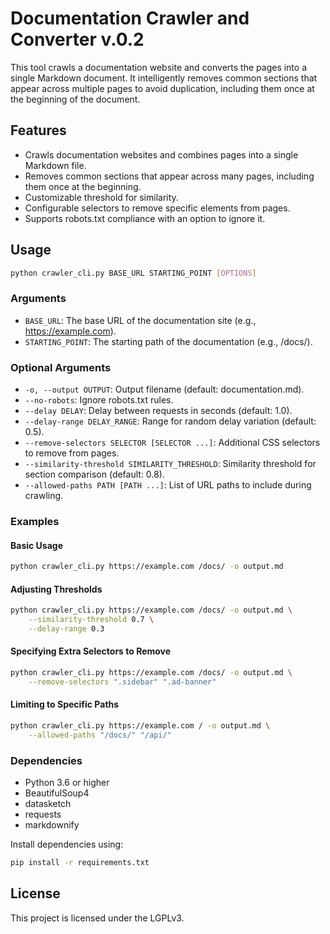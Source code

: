 # Documentation Crawler and Converter v.0.2

This tool crawls a documentation website and converts the pages into a single Markdown document. It intelligently removes common sections that appear across multiple pages to avoid duplication, including them once at the beginning of the document.

## Features

- Crawls documentation websites and combines pages into a single Markdown file.
- Removes common sections that appear across many pages, including them once at the beginning.
- Customizable threshold for similarity.
- Configurable selectors to remove specific elements from pages.
- Supports robots.txt compliance with an option to ignore it.

## Usage

```bash
python crawler_cli.py BASE_URL STARTING_POINT [OPTIONS]
```

### Arguments

- `BASE_URL`: The base URL of the documentation site (e.g., https://example.com).
- `STARTING_POINT`: The starting path of the documentation (e.g., /docs/).

### Optional Arguments

- `-o, --output OUTPUT`: Output filename (default: documentation.md).
- `--no-robots`: Ignore robots.txt rules.
- `--delay DELAY`: Delay between requests in seconds (default: 1.0).
- `--delay-range DELAY_RANGE`: Range for random delay variation (default: 0.5).
- `--remove-selectors SELECTOR [SELECTOR ...]`: Additional CSS selectors to remove from pages.
- `--similarity-threshold SIMILARITY_THRESHOLD`: Similarity threshold for section comparison (default: 0.8).
- `--allowed-paths PATH [PATH ...]`: List of URL paths to include during crawling.

### Examples

#### Basic Usage
```bash
python crawler_cli.py https://example.com /docs/ -o output.md
```

#### Adjusting Thresholds
```bash
python crawler_cli.py https://example.com /docs/ -o output.md \
    --similarity-threshold 0.7 \
    --delay-range 0.3
```

#### Specifying Extra Selectors to Remove
```bash
python crawler_cli.py https://example.com /docs/ -o output.md \
    --remove-selectors ".sidebar" ".ad-banner"
```

#### Limiting to Specific Paths
```bash
python crawler_cli.py https://example.com / -o output.md \
    --allowed-paths "/docs/" "/api/"
```

### Dependencies

- Python 3.6 or higher
- BeautifulSoup4
- datasketch
- requests
- markdownify

Install dependencies using:
```bash
pip install -r requirements.txt
```

## License

This project is licensed under the LGPLv3.
